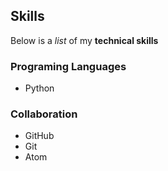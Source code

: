 ## Skills

Below is a *list* of my **technical skills**

### Programing Languages
- Python
### Collaboration
- GitHub
- Git
- Atom
